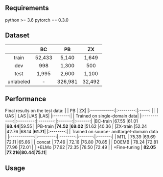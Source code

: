## Requirements
python >= 3.6
pytorch == 0.3.0
## Dataset
|          |BC     |PB      |ZX    |
|:--------:|:-----:|:-----: |:----:|
|train     | 52,433|5,140   |1,649 |
|dev       | 998   |1,300   |500   |
|test      |1,995  |2,600   | 1,100|
|unlabeled | -     | 326,981|32,492|

## Performance
  Final results on the test data:
|              |   PB      |  ZX|
|:------------:|:---------:|:-----: |
|              | UAS | LAS |UAS |LAS|
|:--------:|
| Trained on single-domain data|
|:------------:|:---------:|:--------:|:-------:|:-------:|
|BC-train      |67.55      |61.01     |**68.44**|59.55    |
|PB-train      |**74.52**  |**69.02** |51.62    |40.36    |
|ZX-train      |52.24      |42.76     |68.14    |**61.71**|
|:--------:|
|  Trained on source- andtarget-domain data               |
|:------------:|:---------:|:--------:|:-------:|:-------:|
|  MTL         | 75.39     |69.69     |72.11    |65.66    |
| concat       | 77.49     | 72.16    |76.80    |70.85    |
| DOEMB        | 78.24     |72.81     |77.96    |72.01    |
| +ELMo        |77.62      |72.35     |78.50    |72.49    | 
| +Fine-tuning | **82.05** |**77.216**|**80.44**|**75.11**|
## Usage


